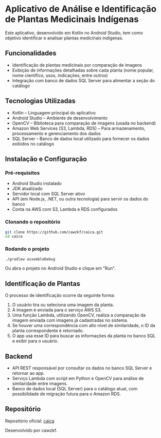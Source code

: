 # Aplicativo de Análise e Identificação de Plantas Medicinais Indígenas

Este aplicativo, desenvolvido em Kotlin no Android Studio, tem como objetivo identificar e analisar plantas medicinais indígenas.
## Funcionalidades

- Identificação de plantas medicinais por comparação de imagens
- Exibição de informações detalhadas sobre cada planta (nome popular, nome científico, usos, indicações, entre outros)
- Integração com banco de dados SQL Server para alimentar a seção do catálogo

## Tecnologias Utilizadas

- Kotlin – Linguagem principal do aplicativo
- Android Studio – Ambiente de desenvolvimento
- OpenCV – Biblioteca para comparação de imagens (usada no backend)
- Amazon Web Services (S3, Lambda, RDS) – Para armazenamento, processamento e gerenciamento dos dados
- SQL Server – Banco de dados local utilizado para fornecer os dados exibidos no catálogo

## Instalação e Configuração

### Pré-requisitos

- Android Studio instalado
- JDK atualizado
- Servidor local com SQL Server ativo
- API (em Node.js, .NET, ou outra tecnologia) para servir os dados do banco
- Conta na AWS com S3, Lambda e RDS configurados

### Clonando o repositório

```bash
git clone https://github.com/cawzkf/caica.git
cd caica
```

### Rodando o projeto

```bash
./gradlew assembleDebug
```

Ou abra o projeto no Android Studio e clique em "Run".

## Identificação de Plantas

O processo de identificação ocorre da seguinte forma:

1. O usuário tira ou seleciona uma imagem da planta.
2. A imagem é enviada para o serviço AWS S3.
3. Uma função Lambda, utilizando OpenCV, realiza a comparação da imagem enviada com imagens já cadastradas no sistema.
4. Se houver uma correspondência com alto nível de similaridade, o ID da planta correspondente é retornado.
5. O app usa esse ID para buscar as informações da planta no banco SQL e exibir para o usuário.

## Backend

- API REST responsável por consultar os dados no banco SQL Server e retornar ao app.
- Serviço Lambda com script em Python e OpenCV para análise de similaridade entre imagens.
- Banco de dados local (SQL Server) para o catálogo atual, com possibilidade de migração futura para o Amazon RDS.

## Repositório

Repositório oficial: [caica](https://github.com/cawzkf/caica.git)

Desenvolvido por cawzkf.
